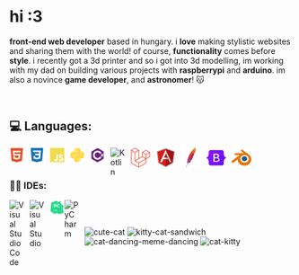 <h1>hi :3</h1>

<p><strong>front-end web developer</strong> based in hungary. i <strong>love</strong> making stylistic websites and sharing them with the world! of course, <strong>functionality</strong> comes before <strong>style</strong>. i recently got a 3d printer and so i got into 3d modelling, im working with my dad on building various projects with <strong>raspberrypi</strong> and <strong>arduino</strong>. im also a novince <strong>game developer</strong>, and <strong>astronomer</strong>! 😽 </p> 

<br />

<h2>💻 Languages:</h2>

<img align="left" alt="HTML5" width="26px" src="https://raw.githubusercontent.com/devicons/devicon/1119b9f84c0290e0f0b38982099a2bd027a48bf1/icons/html5/html5-plain.svg" style="padding-right:10px;" title="HTML5" />
<img align="left" alt="CSS3" width="26px" src="https://raw.githubusercontent.com/devicons/devicon/1119b9f84c0290e0f0b38982099a2bd027a48bf1/icons/css3/css3-plain.svg" style="padding-right:10px;" title="CSS"/>
<img align="left" alt="JavaScript" width="26px" src="https://raw.githubusercontent.com/devicons/devicon/1119b9f84c0290e0f0b38982099a2bd027a48bf1/icons/javascript/javascript-plain.svg" style="padding-right:10px;" title="JavaScript" />
<img align="left" alt="Python" width="26px" src="https://raw.githubusercontent.com/devicons/devicon/1119b9f84c0290e0f0b38982099a2bd027a48bf1/icons/python/python-plain.svg" style="padding-right:10px;" title="Python" />
<img align="left" alt="C#" width="26px" src="https://raw.githubusercontent.com/devicons/devicon/1119b9f84c0290e0f0b38982099a2bd027a48bf1/icons/csharp/csharp-plain.svg" style="padding-right:10px;" title="C#"/>
<img align="left" alt="Kotlin" width="26px" src="https://upload.wikimedia.org/wikipedia/commons/0/06/Kotlin_Icon.svg" style="padding-right:10px;" title="Kotlin"/>
<img align="left" alt="Laravel" width="35px" src="https://raw.githubusercontent.com/devicons/devicon/6910f0503efdd315c8f9b858234310c06e04d9c0/icons/laravel/laravel-original.svg" style="padding-right:10px;" title="Laravel"/>
<img align="left" alt="AngularJs" width="35px" src="https://raw.githubusercontent.com/devicons/devicon/6910f0503efdd315c8f9b858234310c06e04d9c0/icons/angularjs/angularjs-original.svg" style="padding-right:10px;" title="AngularJs"/>
<img align="left" alt="Apache" width="35px" src="https://raw.githubusercontent.com/devicons/devicon/6910f0503efdd315c8f9b858234310c06e04d9c0/icons/apache/apache-original.svg" style="padding-right:10px;" title="Apache"/>
<img align="left" alt="Bootstrap" width="35px" src="https://raw.githubusercontent.com/devicons/devicon/6910f0503efdd315c8f9b858234310c06e04d9c0/icons/bootstrap/bootstrap-original.svg" style="padding-right:10px;" title="Bootstrap"/>
<img align="left" alt="Blender" width="35px" src="https://raw.githubusercontent.com/devicons/devicon/6910f0503efdd315c8f9b858234310c06e04d9c0/icons/blender/blender-original.svg" style="padding-right:10px;" title="Blender"/>
<br />
<br />

<h3>🧑‍💻 IDEs:</h3>

<img align="left" alt="Visual Studio Code" width="26px" src="https://cdn.jsdelivr.net/gh/devicons/devicon/icons/vscode/vscode-original.svg" style="padding-right:10px;" title="VSCode"/>
<img align="left" alt="Visual Studio" width="26px" src="https://upload.wikimedia.org/wikipedia/commons/5/59/Visual_Studio_Icon_2019.svg" style="padding-right:10px;" title="Visual Studio"/>
<img align="left" alt="PyCharm" width="26px" src="https://raw.githubusercontent.com/devicons/devicon/1119b9f84c0290e0f0b38982099a2bd027a48bf1/icons/pycharm/pycharm-plain.svg" title="PyCharm"/>
<img align="left" alt="PyCharm" width="26px" src="https://upload.wikimedia.org/wikipedia/commons/9/9c/IntelliJ_IDEA_Icon.svg" style="padding-right:10px;" title="IntellIJ"/>

<br />
<br />

![cute-cat](https://github.com/user-attachments/assets/3ffb575d-7ab2-47b0-9817-b84bf1c26e54)
![kitty-cat-sandwich](https://github.com/user-attachments/assets/16a58a74-9987-49e5-aca7-af8de35a6147)
![cat-dancing-meme-dancing](https://github.com/user-attachments/assets/e4ce26be-7a33-40ef-b784-78269a57b399)
![cat-kitty](https://github.com/user-attachments/assets/0738cf0f-cbe5-4caa-b84b-a90ebbeddbe4)
